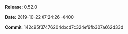 **Release:** 
0.52.0
<br><br>**Date:** 
2019-10-22 07:24:26 -0400
<br><br>**Commit:** 
142c95f37476204dbcd7c324ef9fb307a662d33d
